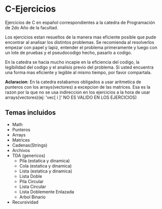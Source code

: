 # C-Ejercicios
Ejercicios de C en español correspondientes a la catedra de Programación de 2do Año de la facultad.

Los ejercicios estan resueltos de la manera mas eficiente posible que pude encontrar al analisar los distintos problemas. 
Se recomienda al resolverlos empezar con papel y lapiz, entender el problema primeramente y luego con un lote de pruebas y el pseudocodigo hecho, pasarlo a codigo.

En la catedra se hacia mucho incapie en la eficiencia del codigo, la legibilidad del codigo y el analisis previo del problema. 
Si usted encuentra una forma mas eficiente y legible al mismo tiempo, por favor compartala.

__Aclaracion__: En la catedra estabamos obligados a usar aritmetica de punteros con los arrays(vectores) a excepcion de las matrices. 
Esa es la razon por la que no se usa indireccion en los ejercicios a la hora de usar arrays(vectores)(ej: 'vec[ i ]' NO ES VALIDO EN LOS EJERCICIOS)

## Temas incluidos

- Math
- Punteros
- Arrays
- Matrices
- Cadenas(Strings)
- Archivos
- TDA (genericos) 
  - Pila (estatica y dinamica)
  - Cola (estatica y dinamica)
  - Lista (estatica y dinamica)
  - Lista Doble
  - Pila Circular
  - Lista Circular
  - Lista Doblemente Enlazada
  - Arbol Binario
- Recursividad
